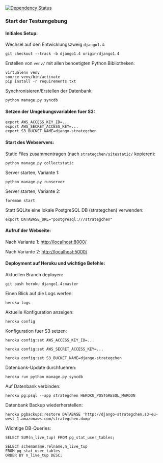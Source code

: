 [![Dependency Status](https://www.versioneye.com/user/projects/56d077fb6b21e51635503639/badge.svg?style=flat)](https://www.versioneye.com/user/projects/56d077fb6b21e51635503639)

### Start der Testumgebung

#### Initiales Setup:

Wechsel auf den Entwicklungszweig `django1.4`:

    git checkout --track -b django1.4 origin/django1.4

Erstellen von `venv/` mit allen benoetigten Python Bibliotheken:

    virtualenv venv
    source venv/bin/activate
    pip install -r requirements.txt

Synchronisieren/Erstellen der Datenbank:

    python manage.py syncdb


#### Setzen der Umgebungsvariablen fuer S3:

    export AWS_ACCESS_KEY_ID=...
    export AWS_SECRET_ACCESS_KEY=...
    export S3_BUCKET_NAME=django-strategchen

#### Start des Webservers:

Static Files zusammentragen (nach `strategchen/sitestatic/` kopieren):

    python manage.py collectstatic

Server starten, Variante 1:

    python manage.py runserver

Server starten, Variante 2:

    foreman start

Statt SQLite eine lokale PostgreSQL DB (strategchen) verwenden:

    export DATABASE_URL="postgresql:///strategchen"

#### Aufruf der Webseite: 

Nach Variante 1: <http://localhost:8000/>

Nach Variante 2: <http://localhost:5000/>

#### Deployment auf Heroku und wichtige Befehle:

Aktuellen Branch deployen:

    git push heroku django1.4:master

Einen Blick auf die Logs werfen:

    heroku logs

Aktuelle Konfiguration anzeigen:

    heroku config

Konfiguration fuer S3 setzen:

    heroku config:set AWS_ACCESS_KEY_ID=...

    heroku config:set AWS_SECRET_ACCESS_KEY=...

    heroku config:set S3_BUCKET_NAME=django-strategchen

Datenbank-Update durchfuehren:

    heroku run python manage.py syncdb

Auf Datenbank verbinden:

    heroku pg:psql --app strategchen HEROKU_POSTGRESQL_MAROON

Datenbank Backup wiederherstellen:

    heroku pgbackups:restore DATABASE 'http://django-strategchen.s3-eu-west-1.amazonaws.com/strategchen.dump'

Wichtige DB-Queries:

    SELECT SUM(n_live_tup) FROM pg_stat_user_tables;

    SELECT schemaname,relname,n_live_tup
    FROM pg_stat_user_tables
    ORDER BY n_live_tup DESC;


